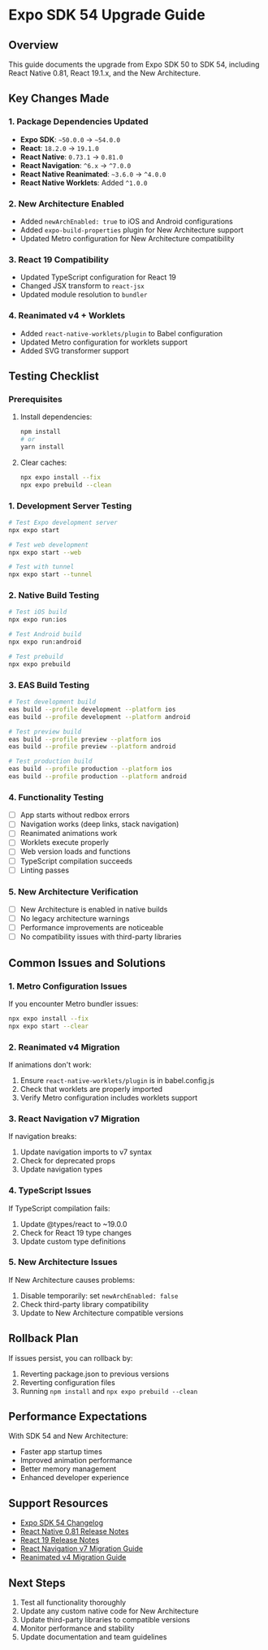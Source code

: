 # Expo SDK 54 Upgrade Guide

## Overview
This guide documents the upgrade from Expo SDK 50 to SDK 54, including React Native 0.81, React 19.1.x, and the New Architecture.

## Key Changes Made

### 1. Package Dependencies Updated
- **Expo SDK**: `~50.0.0` → `~54.0.0`
- **React**: `18.2.0` → `19.1.0`
- **React Native**: `0.73.1` → `0.81.0`
- **React Navigation**: `^6.x` → `^7.0.0`
- **React Native Reanimated**: `~3.6.0` → `^4.0.0`
- **React Native Worklets**: Added `^1.0.0`

### 2. New Architecture Enabled
- Added `newArchEnabled: true` to iOS and Android configurations
- Added `expo-build-properties` plugin for New Architecture support
- Updated Metro configuration for New Architecture compatibility

### 3. React 19 Compatibility
- Updated TypeScript configuration for React 19
- Changed JSX transform to `react-jsx`
- Updated module resolution to `bundler`

### 4. Reanimated v4 + Worklets
- Added `react-native-worklets/plugin` to Babel configuration
- Updated Metro configuration for worklets support
- Added SVG transformer support

## Testing Checklist

### Prerequisites
1. Install dependencies:
   ```bash
   npm install
   # or
   yarn install
   ```

2. Clear caches:
   ```bash
   npx expo install --fix
   npx expo prebuild --clean
   ```

### 1. Development Server Testing
```bash
# Test Expo development server
npx expo start

# Test web development
npx expo start --web

# Test with tunnel
npx expo start --tunnel
```

### 2. Native Build Testing
```bash
# Test iOS build
npx expo run:ios

# Test Android build
npx expo run:android

# Test prebuild
npx expo prebuild
```

### 3. EAS Build Testing
```bash
# Test development build
eas build --profile development --platform ios
eas build --profile development --platform android

# Test preview build
eas build --profile preview --platform ios
eas build --profile preview --platform android

# Test production build
eas build --profile production --platform ios
eas build --profile production --platform android
```

### 4. Functionality Testing
- [ ] App starts without redbox errors
- [ ] Navigation works (deep links, stack navigation)
- [ ] Reanimated animations work
- [ ] Worklets execute properly
- [ ] Web version loads and functions
- [ ] TypeScript compilation succeeds
- [ ] Linting passes

### 5. New Architecture Verification
- [ ] New Architecture is enabled in native builds
- [ ] No legacy architecture warnings
- [ ] Performance improvements are noticeable
- [ ] No compatibility issues with third-party libraries

## Common Issues and Solutions

### 1. Metro Configuration Issues
If you encounter Metro bundler issues:
```bash
npx expo install --fix
npx expo start --clear
```

### 2. Reanimated v4 Migration
If animations don't work:
1. Ensure `react-native-worklets/plugin` is in babel.config.js
2. Check that worklets are properly imported
3. Verify Metro configuration includes worklets support

### 3. React Navigation v7 Migration
If navigation breaks:
1. Update navigation imports to v7 syntax
2. Check for deprecated props
3. Update navigation types

### 4. TypeScript Issues
If TypeScript compilation fails:
1. Update @types/react to ~19.0.0
2. Check for React 19 type changes
3. Update custom type definitions

### 5. New Architecture Issues
If New Architecture causes problems:
1. Disable temporarily: set `newArchEnabled: false`
2. Check third-party library compatibility
3. Update to New Architecture compatible versions

## Rollback Plan
If issues persist, you can rollback by:
1. Reverting package.json to previous versions
2. Reverting configuration files
3. Running `npm install` and `npx expo prebuild --clean`

## Performance Expectations
With SDK 54 and New Architecture:
- Faster app startup times
- Improved animation performance
- Better memory management
- Enhanced developer experience

## Support Resources
- [Expo SDK 54 Changelog](https://docs.expo.dev/versions/v54.0.0/)
- [React Native 0.81 Release Notes](https://github.com/facebook/react-native/releases/tag/v0.81.0)
- [React 19 Release Notes](https://react.dev/blog/2024/12/05/react-19)
- [React Navigation v7 Migration Guide](https://reactnavigation.org/docs/upgrading-from-6.x)
- [Reanimated v4 Migration Guide](https://docs.swmansion.com/react-native-reanimated/docs/guides/migration)

## Next Steps
1. Test all functionality thoroughly
2. Update any custom native code for New Architecture
3. Update third-party libraries to compatible versions
4. Monitor performance and stability
5. Update documentation and team guidelines

